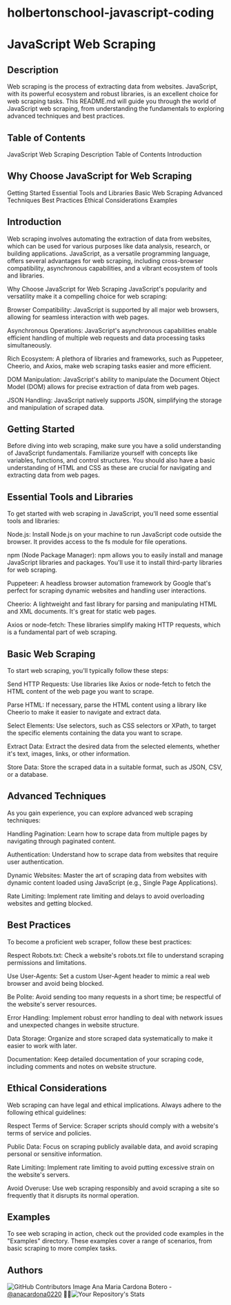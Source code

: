 # holbertonschool-javascript-coding
# JavaScript Web Scraping
## Description
Web scraping is the process of extracting data from websites. JavaScript, with its powerful ecosystem and robust libraries, is an excellent choice for web scraping tasks. This README.md will guide you through the world of JavaScript web scraping, from understanding the fundamentals to exploring advanced techniques and best practices.

## Table of Contents
JavaScript Web Scraping
Description
Table of Contents
Introduction

## Why Choose JavaScript for Web Scraping
Getting Started
Essential Tools and Libraries
Basic Web Scraping
Advanced Techniques
Best Practices
Ethical Considerations
Examples


## Introduction
Web scraping involves automating the extraction of data from websites, which can be used for various purposes like data analysis, research, or building applications. JavaScript, as a versatile programming language, offers several advantages for web scraping, including cross-browser compatibility, asynchronous capabilities, and a vibrant ecosystem of tools and libraries.

Why Choose JavaScript for Web Scraping
JavaScript's popularity and versatility make it a compelling choice for web scraping:

Browser Compatibility: JavaScript is supported by all major web browsers, allowing for seamless interaction with web pages.

Asynchronous Operations: JavaScript's asynchronous capabilities enable efficient handling of multiple web requests and data processing tasks simultaneously.

Rich Ecosystem: A plethora of libraries and frameworks, such as Puppeteer, Cheerio, and Axios, make web scraping tasks easier and more efficient.

DOM Manipulation: JavaScript's ability to manipulate the Document Object Model (DOM) allows for precise extraction of data from web pages.

JSON Handling: JavaScript natively supports JSON, simplifying the storage and manipulation of scraped data.

## Getting Started
Before diving into web scraping, make sure you have a solid understanding of JavaScript fundamentals. Familiarize yourself with concepts like variables, functions, and control structures. You should also have a basic understanding of HTML and CSS as these are crucial for navigating and extracting data from web pages.

## Essential Tools and Libraries
To get started with web scraping in JavaScript, you'll need some essential tools and libraries:

Node.js: Install Node.js on your machine to run JavaScript code outside the browser. It provides access to the fs module for file operations.

npm (Node Package Manager): npm allows you to easily install and manage JavaScript libraries and packages. You'll use it to install third-party libraries for web scraping.

Puppeteer: A headless browser automation framework by Google that's perfect for scraping dynamic websites and handling user interactions.

Cheerio: A lightweight and fast library for parsing and manipulating HTML and XML documents. It's great for static web pages.

Axios or node-fetch: These libraries simplify making HTTP requests, which is a fundamental part of web scraping.

## Basic Web Scraping
To start web scraping, you'll typically follow these steps:

Send HTTP Requests: Use libraries like Axios or node-fetch to fetch the HTML content of the web page you want to scrape.

Parse HTML: If necessary, parse the HTML content using a library like Cheerio to make it easier to navigate and extract data.

Select Elements: Use selectors, such as CSS selectors or XPath, to target the specific elements containing the data you want to scrape.

Extract Data: Extract the desired data from the selected elements, whether it's text, images, links, or other information.

Store Data: Store the scraped data in a suitable format, such as JSON, CSV, or a database.

## Advanced Techniques
As you gain experience, you can explore advanced web scraping techniques:

Handling Pagination: Learn how to scrape data from multiple pages by navigating through paginated content.

Authentication: Understand how to scrape data from websites that require user authentication.

Dynamic Websites: Master the art of scraping data from websites with dynamic content loaded using JavaScript (e.g., Single Page Applications).

Rate Limiting: Implement rate limiting and delays to avoid overloading websites and getting blocked.

## Best Practices
To become a proficient web scraper, follow these best practices:

Respect Robots.txt: Check a website's robots.txt file to understand scraping permissions and limitations.

Use User-Agents: Set a custom User-Agent header to mimic a real web browser and avoid being blocked.

Be Polite: Avoid sending too many requests in a short time; be respectful of the website's server resources.

Error Handling: Implement robust error handling to deal with network issues and unexpected changes in website structure.

Data Storage: Organize and store scraped data systematically to make it easier to work with later.

Documentation: Keep detailed documentation of your scraping code, including comments and notes on website structure.

## Ethical Considerations
Web scraping can have legal and ethical implications. Always adhere to the following ethical guidelines:

Respect Terms of Service: Scraper scripts should comply with a website's terms of service and policies.

Public Data: Focus on scraping publicly available data, and avoid scraping personal or sensitive information.

Rate Limiting: Implement rate limiting to avoid putting excessive strain on the website's servers.

Avoid Overuse: Use web scraping responsibly and avoid scraping a site so frequently that it disrupts its normal operation.

## Examples
To see web scraping in action, check out the provided code examples in the "Examples" directory. These examples cover a range of scenarios, from basic scraping to more complex tasks.

## Authors
![GitHub Contributors Image](https://contrib.rocks/image?repo=anacardona0220/holbertonschool-higher_level_programming) Ana Maria Cardona Botero - <a href="https://github.com/anacardona0220" target="_blank"> @anacardona0220</a> :genie_woman:![Your Repository's Stats](https://github-readme-stats.vercel.app/api?username=anacardona0220&show_icons=true)



